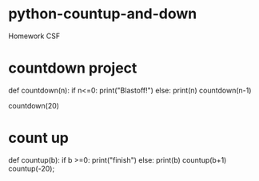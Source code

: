 # python-countup-and-down
Homework CSF
#  countdown project
def countdown(n):
    if n<=0:
        print("Blastoff!")
    else:
        print(n)
        countdown(n-1)

countdown(20)

# count up
def countup(b):
    if b >=0:
        print("finish")
    else:
        print(b)
        countup(b+1)
countup(-20);
